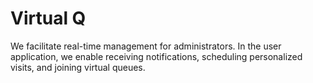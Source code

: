 # Virtual Q
We facilitate real-time management for administrators. In the user application, we enable receiving notifications, scheduling personalized visits, and joining virtual queues.

